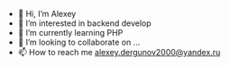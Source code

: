 - 👋 Hi, I’m Alexey
- 👀 I’m interested in backend develop
- 🌱 I’m currently learning PHP
- 💞️ I’m looking to collaborate on ...
- 📫 How to reach me alexey.dergunov2000@yandex.ru

<!---
archerman19/archerman19 is a ✨ special ✨ repository because its `README.md` (this file) appears on your GitHub profile.
You can click the Preview link to take a look at your changes.
--->
